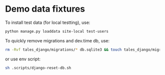 # Demo data fixtures

To install test data (for local testting), use:

```bash
python manage.py loaddata site-local test-users
```

To quickly remove migrations and dev.time db, use:

```bash
rm -Rvf tales_django/migrations/* db.sqlite3 && touch tales_django/migrations/__init__.py
```

or use env script:

```bash
sh .scripts/django-reset-db.sh
```
